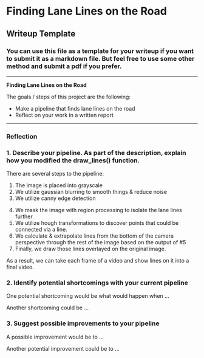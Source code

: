 # **Finding Lane Lines on the Road** 

## Writeup Template

### You can use this file as a template for your writeup if you want to submit it as a markdown file. But feel free to use some other method and submit a pdf if you prefer.

---

**Finding Lane Lines on the Road**

The goals / steps of this project are the following:
* Make a pipeline that finds lane lines on the road
* Reflect on your work in a written report


[//]: # (Image References)

[image1]: ./examples/grayscale.jpg "Grayscale"

---

### Reflection

### 1. Describe your pipeline. As part of the description, explain how you modified the draw_lines() function.

There are several steps to the pipeline:
1. The image is placed into grayscale
2. We utilize gaussian blurring to smooth things & reduce noise
3. We utilize canny edge detection

[canny]: ./writeup/canny.png "Canny"

[logo]: https://github.com/adam-p/markdown-here/raw/master/src/common/images/icon48.png "Logo Title Text 2"



4. We mask the image with region processing to isolate the lane lines further
5. We utilize hough transformations to discover points that could be connected via a line.
6. We calculate & extrapolate lines from the bottom of the camera perspective through the rest of the image based on the output of #5
7. Finally, we draw those lines overlayed on the original image.

As a result, we can take each frame of a video and show lines on it into a final video.


### 2. Identify potential shortcomings with your current pipeline


One potential shortcoming would be what would happen when ... 

Another shortcoming could be ...


### 3. Suggest possible improvements to your pipeline

A possible improvement would be to ...

Another potential improvement could be to ...
